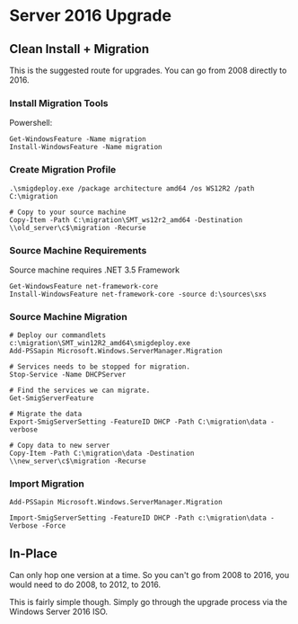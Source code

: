 <!-- TITLE: Windows Server 2016 Upgrade -->
<!-- SUBTITLE: A quick summary of Upgrade -->

# Server 2016 Upgrade

## Clean Install + Migration

This is the suggested route for upgrades. You can go from 2008 directly to 2016.


### Install Migration Tools

Powershell:

```
Get-WindowsFeature -Name migration
Install-WindowsFeature -Name migration
```

### Create Migration Profile

```
.\smigdeploy.exe /package architecture amd64 /os WS12R2 /path C:\migration

# Copy to your source machine
Copy-Item -Path C:\migration\SMT_ws12r2_amd64 -Destination \\old_server\c$\migration -Recurse

```

### Source Machine Requirements

Source machine requires .NET 3.5 Framework

```
Get-WindowsFeature net-framework-core
Install-WindowsFeature net-framework-core -source d:\sources\sxs
```

### Source Machine Migration

```
# Deploy our commandlets
c:\migration\SMT_win12R2_amd64\smigdeploy.exe
Add-PSSapin Microsoft.Windows.ServerManager.Migration

# Services needs to be stopped for migration.
Stop-Service -Name DHCPServer

# Find the services we can migrate.
Get-SmigServerFeature

# Migrate the data
Export-SmigServerSetting -FeatureID DHCP -Path C:\migration\data -verbose

# Copy data to new server
Copy-Item -Path C:\migration\data -Destination \\new_server\c$\migration -Recurse
```

### Import Migration

```
Add-PSSapin Microsoft.Windows.ServerManager.Migration

Import-SmigServerSetting -FeatureID DHCP -Path c:\migration\data -Verbose -Force
```

## In-Place

Can only hop one version at a time. So you can't go from 2008 to 2016, you would need to do 2008, to 2012, to 2016.

This is fairly simple though. Simply go through the upgrade process via the Windows Server 2016 ISO. 
